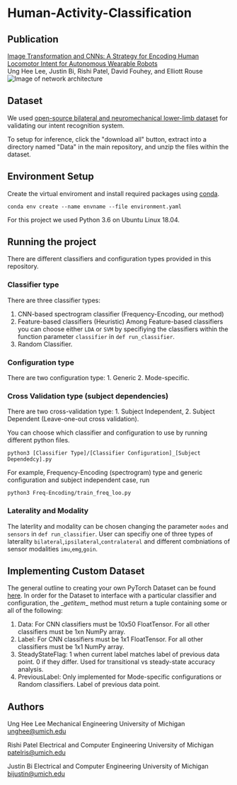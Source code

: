 # Human-Activity-Classification

## Publication
[Image Transformation and CNNs: A Strategy for Encoding Human Locomotor Intent for Autonomous Wearable Robots](https://ieeexplore.ieee.org/abstract/document/9134897)\
Ung Hee Lee, Justin Bi, Rishi Patel, David Fouhey, and Elliott Rouse
![Image of network architecture](https://ieeexplore.ieee.org/mediastore_new/IEEE/content/media/7083369/9133350/9134897/rouse2-3007455-large.gif)


## Dataset
We used [open-source bilateral and neuromechanical lower-limb dataset](https://figshare.com/articles/Benchmark_datasets_for_bilateral_lower_limb_neuromechanical_signals_from_wearable_sensors_during_unassisted_locomotion_in_able-bodied_individuals/5362627) for validating our intent recognition system.

To setup for inference, click the "download all" button, extract into a directory named "Data" in the main repository, and unzip the files within the dataset.

## Environment Setup

Create the virtual enviroment and install required packages using [conda](https://www.anaconda.com/).

```
conda env create --name envname --file environment.yaml
```

For this project we used Python 3.6 on Ubuntu Linux 18.04.

## Running the project

There are different classifiers and configuration types provided in this repository.

### Classifier type
There are three classifier types:
1. CNN-based spectrogram classifier (Frequency-Encoding, our method)
2. Feature-based classifiers (Heuristic)
Among Feature-based classifiers you can choose either `LDA` or `SVM` by specifiying the classifiers within the function parameter `classifier` in `def run_classifier`.
3. Random Classifier.


### Configuration type
There are two configuration type: 1. Generic 2. Mode-specific.

### Cross Validation type (subject dependencies)
There are two cross-validation type: 1. Subject Independent, 2. Subject Dependent (Leave-one-out cross validation).

You can choose which classifier and configuration to use by running different python files.
```
python3 [Classifier Type]/[Classifier Configuration]_[Subject Dependedcy].py
```

For example, Frequency-Encoding (spectrogram) type and generic configuration and subject independent case, run

```
python3 Freq-Encoding/train_freq_loo.py
```
### Laterality and Modality
The laterlity and modality can be chosen changing the parameter `modes` and `sensors` in `def run_classifier`. User can specifiy one of three types of laterality `bilateral`,`ipsilateral`,`contralateral` and different combniations of sensor modalities `imu`,`emg`,`goin`.

## Implementing Custom Dataset
The general outline to creating your own PyTorch Dataset can be found [here](https://pytorch.org/tutorials/beginner/data_loading_tutorial.html). In order for the Dataset to interface with a particular classifier and configuration, the \__getitem__ method must return a tuple containing some or all of the following:

1. Data: For CNN classifiers must be 10x50 FloatTensor. For all other classifiers must be 1xn NumPy array.
2. Label: For CNN classifiers must be 1x1 FloatTensor. For all other classifiers must be 1x1 NumPy array.
3. SteadyStateFlag: 1 when current label matches label of previous data point. 0 if they differ. Used for transitional vs steady-state accuracy analysis.
4. PreviousLabel: Only implemented for Mode-specific configurations or Random classifiers. Label of previous data point.

## Authors
Ung Hee Lee
Mechanical Engineering
University of Michigan
unghee@umich.edu

Rishi Patel
Electrical and Computer Engineering
University of Michigan
patelris@umich.edu

Justin Bi
Electrical and Computer Engineering
University of Michigan
bijustin@umich.edu


